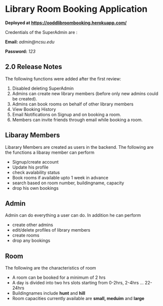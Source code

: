 <h1><strong>Library Room Booking Application</strong></h1>
<p><strong>Deployed at&nbsp;<a href="https://ooddlibroombooking.herokuapp.com/">https://ooddlibroombooking.herokuapp.com/</a></strong></p>
<p>Credentials of the SuperAdmin are :</p>
<p><strong>Email:&nbsp;</strong><em>admin@ncsu.edu</em></p>
<p><strong>Password:</strong> <em>123</em></p>

<h2>2.0 Release Notes</h2>
The following functions were added after the first review:
<ol>
<li>Disabled deleting SuperAdmin</li>
<li>Admins can create new library members (before only new admins could be created).</li>
<li>Admins can book rooms on behalf of other library members</li>
<li>View Booking History</li>
<li>Email Notifications on Signup and on booking a room.</li>
<li>Members can invite friends through email while booking a room.</li>
</ol>
<h2>Libaray Members</h2>
<p>Libarary Members are created as users in the backend. The following are the functions a libaray member can perform</p>
<ul>
<li>Signup/create account</li>
<li>Update his profile</li>
<li>check avalability status</li>
<li>Book rooms if available upto 1 week in advance</li>
<li>search based on room number, buildingname, capacity</li>
<li>drop his own bookings</li>
</ul>
<h2>Admin</h2>
<p>Admin can do everything a user can do. In addition he can perform&nbsp;</p>
<ul>
<li>create other admins</li>
<li>edit/delete profiles of library members</li>
<li>create rooms</li>
<li>drop any bookings&nbsp;</li>
</ul>
<h2>Room</h2>
<p>The following are the characteristics of room</p>
<ul>
<li>A room can be booked for a minimum of 2 hrs</li>
<li>A day is divided into two hrs slots starting from 0-2hrs, 2-4hrs ... 22-24hrs</li>
<li>Buildingnames include <strong>hunt</strong> and <strong>hill</strong>&nbsp;</li>
<li>Room capacities currently available are <strong>small, meduim</strong> and <strong>large</strong></li>
</ul>